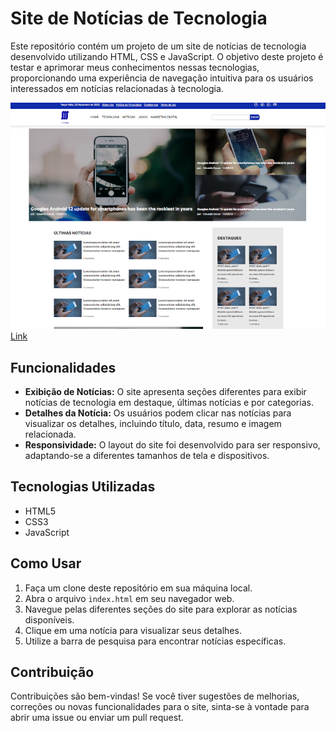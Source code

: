 # Site de Notícias de Tecnologia

Este repositório contém um projeto de um site de notícias de tecnologia desenvolvido utilizando HTML, CSS e JavaScript. O objetivo deste projeto é testar e aprimorar meus conhecimentos nessas tecnologias, proporcionando uma experiência de navegação intuitiva para os usuários interessados em notícias relacionadas à tecnologia.

![Imagem do site](img/techFala_site.png)
<a href="https://jordan-shoes-projeto.netlify.app">Link</a>

## Funcionalidades

- **Exibição de Notícias:** O site apresenta seções diferentes para exibir notícias de tecnologia em destaque, últimas notícias e por categorias.
- **Detalhes da Notícia:** Os usuários podem clicar nas notícias para visualizar os detalhes, incluindo título, data, resumo e imagem relacionada.
- **Responsividade:** O layout do site foi desenvolvido para ser responsivo, adaptando-se a diferentes tamanhos de tela e dispositivos.

## Tecnologias Utilizadas

- HTML5
- CSS3
- JavaScript

## Como Usar

1. Faça um clone deste repositório em sua máquina local.
2. Abra o arquivo `index.html` em seu navegador web.
3. Navegue pelas diferentes seções do site para explorar as notícias disponíveis.
4. Clique em uma notícia para visualizar seus detalhes.
5. Utilize a barra de pesquisa para encontrar notícias específicas.

## Contribuição

Contribuições são bem-vindas! Se você tiver sugestões de melhorias, correções ou novas funcionalidades para o site, sinta-se à vontade para abrir uma issue ou enviar um pull request.



